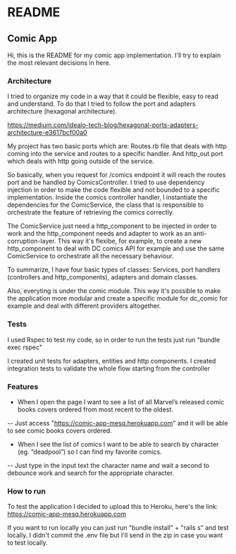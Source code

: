 # README

## Comic App

Hi, this is the README for my comic app implementation. I'll try to explain the most relevant decisions in here.

### Architecture

I tried to organize my code in a way that it could be flexible, easy to read and understand.
To do that I tried to follow the port and adapters architecture (hexagonal architecture).

https://medium.com/idealo-tech-blog/hexagonal-ports-adapters-architecture-e3617bcf00a0

My project has two basic ports which are: Routes.rb file that deals with http coming into the service and routes to a specific handler. And http_out port which deals with http going outside of the service.

So basically, when you request for /comics endpoint it will reach the routes port and be handled by ComicsController. I tried to use dependency injection in order to make the code flexible and not bounded to a specific implementation. Inside the comics controller handler, I instantiate the dependencies for the ComicService, the class that is responsible to orchestrate the feature of retrieving the comics correctly.

The ComicService just need a http_component to be injected in order to work and the http_component needs and adapter to work as an anti-corruption-layer. This way it's flexibe, for example, to create a new http_component to deal with DC comics API for example and use the same ComicService to orchestrate all the necessary behaviour.

To summarize, I have four basic types of classes: Services, port handlers (controllers and http_components), adapters and domain classes.

Also, everyting is under the comic module. This way it's possible to make the application more modular and create a specific module for dc_comic for example and deal with different providers altogether.

### Tests

I used Rspec to test my code, so in order to run the tests just run "bundle exec rspec"

I created unit tests for adapters, entities and http components.
I created integration tests to validate the whole flow starting from the controller

### Features

 - When I open the page I want to see a list of all Marvel’s released comic books covers ordered from most recent to the oldest.

  -- Just access "https://comic-app-mesq.herokuapp.com" and it will be able to see comic books covers ordered.

 - When I see the list of comics I want to be able to search by character (eg. “deadpool”)
so I can find my favorite comics.

  -- Just type in the input text the character name and wait a second to debounce work and search for the appropriate character.

### How to run

To test the application I decided to upload this to Heroku, here's the link:
https://comic-app-mesq.herokuapp.com

If you want to run locally you can just run "bundle install" + "rails s" and test locally. I didn't commit the .env file but I'll send in the zip in case you want to test locally.
